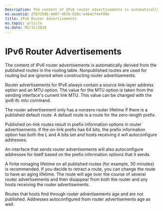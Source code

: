 ```yaml
---
Description: The content of IPv6 router advertisements is automatically derived from the published routes in the routing table. Nonpublished routes are used for routing but are ignored when constructing router advertisements.
ms.assetid: 27b735db-4e87-497b-b39c-e464cf44f09e
title: IPv6 Router Advertisements
ms.topic: article
ms.date: 05/31/2018
---
```


# IPv6 Router Advertisements

The content of IPv6 router advertisements is automatically derived from the published routes in the routing table. Nonpublished routes are used for routing but are ignored when constructing router advertisements.

Router advertisements for IPv6 always contain a source link-layer address option and an MTU option. The value for the MTU option is taken from the sending interface's current link MTU. This value can be changed with the ipv6 ifc mtu command.

The router advertisement only has a nonzero router lifetime if there is a published default route. A default route is a route for the zero-length prefix.

Published on-link routes result in prefix information options in router advertisements. If the on-link prefix has 64 bits, the prefix information option has both the L and A bits set and hosts receiving it will autoconfigure addresses.

An interface that sends router advertisements will also autoconfigure addresses for itself based on the prefix information options that it sends.

A finite nonaging lifetime on all published routes (for example, 30 minutes) is recommended. If you decide to retract a route, you can change the route to have an aging lifetime. The route will age over the course of several router advertisements and then disappear from both the router and any hosts receiving the router advertisements.

Routes that hosts find through router advertisements age and are not published. Addresses autoconfigured from router advertisements age as well.

 

 




